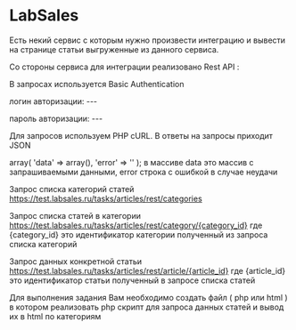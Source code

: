 # LabSales

Есть некий сервис с которым нужно произвести интеграцию и вывести на странице статьи выгруженные из данного сервиса.

Со стороны сервиса для интеграции реализовано Rest API :

В запросах используется Basic Authentication

логин авторизации: ---

пароль авторизации: ---

Для запросов используем PHP cURL. В ответы на запросы приходит JSON

array( 'data' => array(), 'error' => '' ); в массиве data это массив с запрашиваемыми данными, error строка с ошибкой в случае неудачи

Запрос списка категорий статей https://test.labsales.ru/tasks/articles/rest/categories

Запрос списка статей в категории https://test.labsales.ru/tasks/articles/rest/category/{category_id} где {category_id} это идентификатор категории полученный из запроса списка категорий

Запрос данных конкретной статьи https://test.labsales.ru/tasks/articles/rest/article/{article_id} где {article_id} это идентификатор статьи полученный в запросе списка статей

Для выполнения задания Вам необходимо создать файл ( php или html ) в котором реализовать php скрипт для запроса данных статей и вывод их в html по категориям